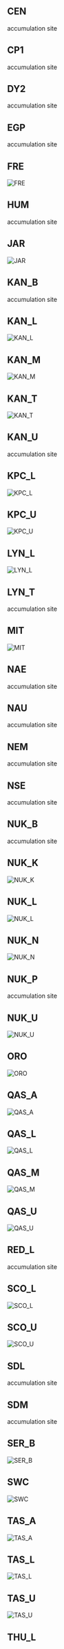 ## CEN
accumulation site
## CP1
accumulation site
## DY2
accumulation site
## EGP
accumulation site
## FRE
![FRE](../figures/snow_height/sites/FRE_ice_surface.png)
 
## HUM
accumulation site
## JAR
![JAR](../figures/snow_height/sites/JAR_ice_surface.png)
 
## KAN_B
accumulation site
## KAN_L
![KAN_L](../figures/snow_height/sites/KAN_L_ice_surface.png)
 
## KAN_M
![KAN_M](../figures/snow_height/sites/KAN_M_ice_surface.png)
 
## KAN_T
![KAN_T](../figures/snow_height/sites/KAN_T_ice_surface.png)
 
## KAN_U
accumulation site
## KPC_L
![KPC_L](../figures/snow_height/sites/KPC_L_ice_surface.png)
 
## KPC_U
![KPC_U](../figures/snow_height/sites/KPC_U_ice_surface.png)
 
## LYN_L
![LYN_L](../figures/snow_height/sites/LYN_L_ice_surface.png)
 
## LYN_T
accumulation site
## MIT
![MIT](../figures/snow_height/sites/MIT_ice_surface.png)
 
## NAE
accumulation site
## NAU
accumulation site
## NEM
accumulation site
## NSE
accumulation site
## NUK_B
accumulation site
## NUK_K
![NUK_K](../figures/snow_height/sites/NUK_K_ice_surface.png)
 
## NUK_L
![NUK_L](../figures/snow_height/sites/NUK_L_ice_surface.png)
 
## NUK_N
![NUK_N](../figures/snow_height/sites/NUK_N_ice_surface.png)
 
## NUK_P
accumulation site
## NUK_U
![NUK_U](../figures/snow_height/sites/NUK_U_ice_surface.png)
 
## ORO
![ORO](../figures/snow_height/sites/ORO_ice_surface.png)
 
## QAS_A
![QAS_A](../figures/snow_height/sites/QAS_A_ice_surface.png)
 
## QAS_L
![QAS_L](../figures/snow_height/sites/QAS_L_ice_surface.png)
 
## QAS_M
![QAS_M](../figures/snow_height/sites/QAS_M_ice_surface.png)
 
## QAS_U
![QAS_U](../figures/snow_height/sites/QAS_U_ice_surface.png)
 
## RED_L
accumulation site
## SCO_L
![SCO_L](../figures/snow_height/sites/SCO_L_ice_surface.png)
 
## SCO_U
![SCO_U](../figures/snow_height/sites/SCO_U_ice_surface.png)
 
## SDL
accumulation site
## SDM
accumulation site
## SER_B
![SER_B](../figures/snow_height/sites/SER_B_ice_surface.png)
 
## SWC
![SWC](../figures/snow_height/sites/SWC_ice_surface.png)
 
## TAS_A
![TAS_A](../figures/snow_height/sites/TAS_A_ice_surface.png)
 
## TAS_L
![TAS_L](../figures/snow_height/sites/TAS_L_ice_surface.png)
 
## TAS_U
![TAS_U](../figures/snow_height/sites/TAS_U_ice_surface.png)
 
## THU_L
